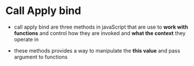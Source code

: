 # Call Apply bind
- call apply bind are three methods in javaScript that are use to **work with functions** and control how they are invoked and **what the context** they operate in

- these methods provides a way to manipulate the **this value** and pass argument to functions